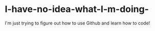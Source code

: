 # I-have-no-idea-what-I-m-doing-
I'm just trying to figure out how to use Github and learn how to code!
